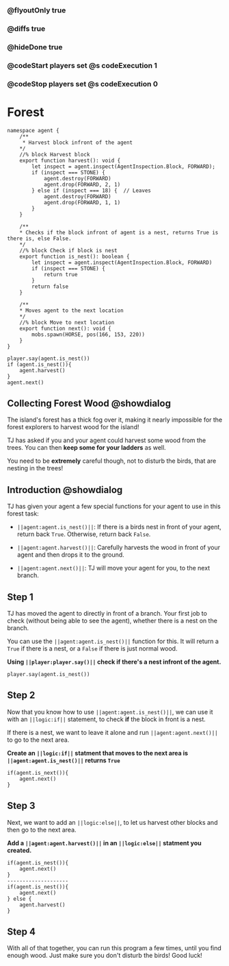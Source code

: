 ### @flyoutOnly true
### @diffs true
### @hideDone true
### @codeStart players set @s codeExecution 1
### @codeStop players set @s codeExecution 0

# Forest

```customts
namespace agent {
    /**
     * Harvest block infront of the agent
    */
    //% block Harvest block
    export function harvest(): void {
        let inspect = agent.inspect(AgentInspection.Block, FORWARD);
        if (inspect === STONE) {
            agent.destroy(FORWARD)
            agent.drop(FORWARD, 2, 1)
        } else if (inspect === 18) {  // Leaves
            agent.destroy(FORWARD)
            agent.drop(FORWARD, 1, 1)
        }
    }

    /**
    * Checks if the block infront of agent is a nest, returns True is there is, else False.
    */
    //% block Check if block is nest
    export function is_nest(): boolean {
        let inspect = agent.inspect(AgentInspection.Block, FORWARD)
        if (inspect === STONE) {
            return true
        }
        return false
    }

    /**
    * Moves agent to the next location
    */
    //% block Move to next location
    export function next(): void {
        mobs.spawn(HORSE, pos(166, 153, 220))
    }
}
```

```ghost
player.say(agent.is_nest())
if (agent.is_nest()){
    agent.harvest()
}
agent.next()
```


## Collecting Forest Wood @showdialog

The island's forest has a thick fog over it, making it nearly impossible for the forest explorers to harvest wood for the island!

TJ has asked if you and your agent could harvest some wood from the trees. You can then **keep some for your ladders** as well.

You need to be **extremely** careful though, not to disturb the birds, that are nesting in the trees!

## Introduction @showdialog

TJ has given your agent a few special functions for your agent to use in this forest task:

- ``||agent:agent.is_nest()||``: If there is a birds nest in front of your agent, return back `True`. Otherwise, return back `False`.

- ``||agent:agent.harvest()||``: Carefully harvests the wood in front of your agent and then drops it to the ground.

- ``||agent:agent.next()||``: TJ will move your agent for you, to the next branch.

## Step 1

TJ has moved the agent to directly in front of a branch. Your first job to check (without being able to see the agent), whether there is a nest on the branch.

You can use the ``||agent:agent.is_nest()||`` function for this. It will return a `True` if there is a nest, or a `False` if there is just normal wood.

**Using ``||player:player.say()||`` check if there's a nest infront of the agent.**

```spy
player.say(agent.is_nest())
```

## Step 2

Now that you know how to use ``||agent:agent.is_nest()||``, we can use it with an ``||logic:if||`` statement, to check **if** the block in front is a nest.

If there is a nest, we want to leave it alone and run ``||agent:agent.next()||`` to go to the next area.

**Create an ``||logic:if||`` statment that moves to the next area is ``||agent:agent.is_nest()||`` returns `True`**

```spy
if(agent.is_next()){
    agent.next()
}
```

## Step 3

Next, we want to add an ``||logic:else||``, to let us harvest other blocks and then go to the next area.

**Add a ``||agent:agent.harvest()||`` in an ``||logic:else||`` statment you created.**
```diffspy
if(agent.is_nest()){
    agent.next()
}
--------------------
if(agent.is_nest()){
    agent.next()
} else {
    agent.harvest()
}
```

## Step 4

With all of that together, you can run this program a few times, until you find enough wood. Just make sure you don't disturb the birds! Good luck!